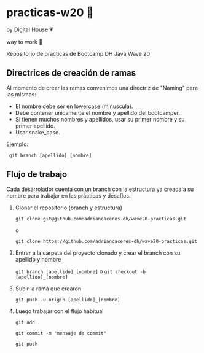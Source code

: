 # practicas-w20 🚀

by Digital House 💗

way to work 🎯

Repositorio de practicas de Bootcamp DH Java Wave 20

## Directrices de creación de ramas

Al momento de crear las ramas convenimos una directriz de "Naming" para las mismas:

* El nombre debe ser en lowercase (minuscula).
* Debe contener unicamente el nombre y apellido del bootcamper.
* Si tienen muchos nombres y apellidos, usar su primer nombre y su primer apellido.
* Usar snake_case.

Ejemplo:

```
 git branch [apellido]_[nombre]
```

## Flujo de trabajo

Cada desarrolador cuenta con un branch con la estructura ya creada a su nombre para trabajar en las prácticas y
desafíos.

1. Clonar el repositorio (branch y estructura)

   `git clone git@github.com:adriancaceres-dh/wave20-practicas.git`

   o

   `git clone https://github.com/adriancaceres-dh/wave20-practicas.git`

2. Entrar a la carpeta del proyecto clonado y crear el branch con su apellido y nombre

   `git branch [apellido]_[nombre]`
   o
   `git checkout -b [apellido]_[nombre]`

3. Subir la rama que crearon

   `git push -u origin [apellido]_[nombre]`

4. Luego trabajar con el flujo habitual

   `git add .`

   `git commit -m "mensaje de commit"`

   `git push`
